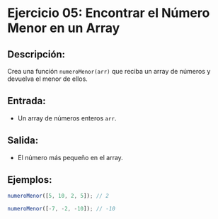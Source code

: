 # Ejercicio 05: Encontrar el Número Menor en un Array

## Descripción:
Crea una función `numeroMenor(arr)` que reciba un array de números y devuelva el menor de ellos.

## Entrada:
- Un array de números enteros `arr`.

## Salida:
- El número más pequeño en el array.

## Ejemplos:

```javascript
numeroMenor([5, 10, 2, 5]); // 2

numeroMenor([-7, -2, -10]); // -10
```